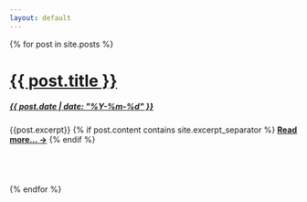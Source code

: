 ```yaml
---
layout: default
---
```

<ui>
{% for post in site.posts %}
    <a href="{{ post.url | prepend: site.baseurl }}">
      <h1 class="post-title"> {{ post.title }}</h1>
      <h5 class="post-title"> {{ post.date | date: "%Y-%m-%d" }} </h5>
    </a>
    {{post.excerpt}}
    {% if post.content contains site.excerpt_separator %}
      <b><a href="{{ post.url | prepend: site.baseurl }}">Read more... -&gt;</a></b>
    {% endif %}
    <br/>
    <div style="margin-bottom: 5em;"></div>
{% endfor %}
</ui>
